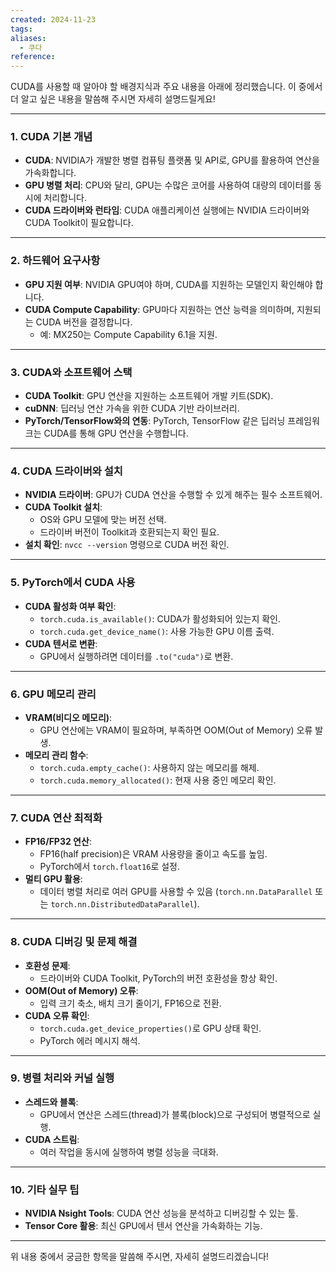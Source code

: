 ```yaml
---
created: 2024-11-23
tags: 
aliases:
  - 쿠다
reference:
---
```

CUDA를 사용할 때 알아야 할 배경지식과 주요 내용을 아래에 정리했습니다. 이 중에서 더 알고 싶은 내용을 말씀해 주시면 자세히 설명드릴게요!

---

### **1. CUDA 기본 개념**

- **CUDA**: NVIDIA가 개발한 병렬 컴퓨팅 플랫폼 및 API로, GPU를 활용하여 연산을 가속화합니다.
- **GPU 병렬 처리**: CPU와 달리, GPU는 수많은 코어를 사용하여 대량의 데이터를 동시에 처리합니다.
- **CUDA 드라이버와 런타임**: CUDA 애플리케이션 실행에는 NVIDIA 드라이버와 CUDA Toolkit이 필요합니다.

---

### **2. 하드웨어 요구사항**

- **GPU 지원 여부**: NVIDIA GPU여야 하며, CUDA를 지원하는 모델인지 확인해야 합니다.
- **CUDA Compute Capability**: GPU마다 지원하는 연산 능력을 의미하며, 지원되는 CUDA 버전을 결정합니다.
    - 예: MX250는 Compute Capability 6.1을 지원.

---

### **3. CUDA와 소프트웨어 스택**

- **CUDA Toolkit**: GPU 연산을 지원하는 소프트웨어 개발 키트(SDK).
- **cuDNN**: 딥러닝 연산 가속을 위한 CUDA 기반 라이브러리.
- **PyTorch/TensorFlow와의 연동**: PyTorch, TensorFlow 같은 딥러닝 프레임워크는 CUDA를 통해 GPU 연산을 수행합니다.

---

### **4. CUDA 드라이버와 설치**

- **NVIDIA 드라이버**: GPU가 CUDA 연산을 수행할 수 있게 해주는 필수 소프트웨어.
- **CUDA Toolkit 설치**:
    - OS와 GPU 모델에 맞는 버전 선택.
    - 드라이버 버전이 Toolkit과 호환되는지 확인 필요.
- **설치 확인**: `nvcc --version` 명령으로 CUDA 버전 확인.

---

### **5. PyTorch에서 CUDA 사용**

- **CUDA 활성화 여부 확인**:
    - `torch.cuda.is_available()`: CUDA가 활성화되어 있는지 확인.
    - `torch.cuda.get_device_name()`: 사용 가능한 GPU 이름 출력.
- **CUDA 텐서로 변환**:
    - GPU에서 실행하려면 데이터를 `.to("cuda")`로 변환.

---

### **6. GPU 메모리 관리**

- **VRAM(비디오 메모리)**:
    - GPU 연산에는 VRAM이 필요하며, 부족하면 OOM(Out of Memory) 오류 발생.
- **메모리 관리 함수**:
    - `torch.cuda.empty_cache()`: 사용하지 않는 메모리를 해제.
    - `torch.cuda.memory_allocated()`: 현재 사용 중인 메모리 확인.

---

### **7. CUDA 연산 최적화**

- **FP16/FP32 연산**:
    - FP16(half precision)은 VRAM 사용량을 줄이고 속도를 높임.
    - PyTorch에서 `torch.float16`로 설정.
- **멀티 GPU 활용**:
    - 데이터 병렬 처리로 여러 GPU를 사용할 수 있음 (`torch.nn.DataParallel` 또는 `torch.nn.DistributedDataParallel`).

---

### **8. CUDA 디버깅 및 문제 해결**

- **호환성 문제**:
    - 드라이버와 CUDA Toolkit, PyTorch의 버전 호환성을 항상 확인.
- **OOM(Out of Memory) 오류**:
    - 입력 크기 축소, 배치 크기 줄이기, FP16으로 전환.
- **CUDA 오류 확인**:
    - `torch.cuda.get_device_properties()`로 GPU 상태 확인.
    - PyTorch 에러 메시지 해석.

---

### **9. 병렬 처리와 커널 실행**

- **스레드와 블록**:
    - GPU에서 연산은 스레드(thread)가 블록(block)으로 구성되어 병렬적으로 실행.
- **CUDA 스트림**:
    - 여러 작업을 동시에 실행하여 병렬 성능을 극대화.

---

### **10. 기타 실무 팁**

- **NVIDIA Nsight Tools**: CUDA 연산 성능을 분석하고 디버깅할 수 있는 툴.
- **Tensor Core 활용**: 최신 GPU에서 텐서 연산을 가속화하는 기능.

---

위 내용 중에서 궁금한 항목을 말씀해 주시면, 자세히 설명드리겠습니다!
